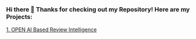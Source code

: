 ### Hi there 👋 Thanks for checking out my Repository! Here are my Projects:

[1. OPEN AI Based Review Intelligence](https://github.com/praveenpkay/OpenAI-Driven-Review-Intelligence-In-Beauty-Industry)



<!--
**praveenpkay/praveenpkay** is a ✨ _special_ ✨ repository because its `README.md` (this file) appears on your GitHub profile.

Here are some ideas to get you started:

- 🔭 I’m currently working on ...
- 🌱 I’m currently learning ...
- 👯 I’m looking to collaborate on ...
- 🤔 I’m looking for help with ...
- 💬 Ask me about ...
- 📫 How to reach me: ...
- 😄 Pronouns: ...
- ⚡ Fun fact: ...
-->
